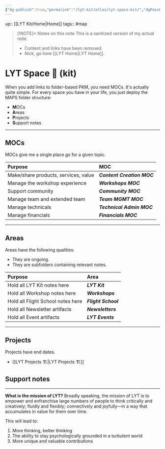 ```yaml
---
{"dg-publish":true,"permalink":"/lyt-kit/atlas/lyt-space-kit/","dgPassFrontmatter":true,"noteIcon":""}
---
```


up:: [[LYT Kit/Home\|Home]]
tags:: #map

> [!NOTE]+ Notes on this note
> This is a sanitized version of my actual note. 
> - Content and links have been removed.
> - Nick, go here [[LYT Home\|LYT Home]].

# LYT Space 🔆 (kit)
When you add links to folder-based PKM, you need MOCs. It's actually quite simple. For every space you have in your life, you just deploy the MAPS folder structure:

- **M**OCs
- **A**reas
- **P**rojects
- **S**upport notes

---

## MOCs
MOCs give me a single place go for a given topic.

| Purpose                              | MOC                        |
|:------------------------------------ |:-------------------------- |
| Make/share products, services, value | ***Content Creation MOC*** |
| Manage the workshop experience                 | ***Workshops MOC***        |
| Support community                    | ***Community MOC***        |
| Manage team and extended team        | ***Team MGMT MOC***        |
| Manage technicals                    | ***Technical Admin MOC***  |
| Manage financials                    | ***Financials MOC***       |

---

## Areas
Areas have the following qualities:

- They are ongoing.
- They are subfolders containing relevant notes.

| Purpose                           | Area                |
|:--------------------------------- |:------------------- |
| Hold all LYT Kit notes here       | ***LYT Kit***       |
| Hold all Workshop notes here      | ***Workshops***     |
| Hold all Flight School notes here | ***Flight School*** |
| Hold all Newsletter artifacts     | ***Newsletters***   |
| Hold all Event artifacts          | ***LYT Events***    |

---

## Projects
Projects have end dates.

- [[LYT Projects 🏗\|LYT Projects 🏗]]


## Support notes


---

**What is the mission of LYT?**
Broadly speaking, the mission of LYT is to empower and enfranchise large numbers of people to think critically and creatively; fluidly and flexibly; connectively and joyfully—in a way that accumulates in value for them over time.
 
This will lead to:

1. More thinking, better thinking
2. The ability to stay psychologically grounded in a turbulent world
3. More unique and valuable contributions



